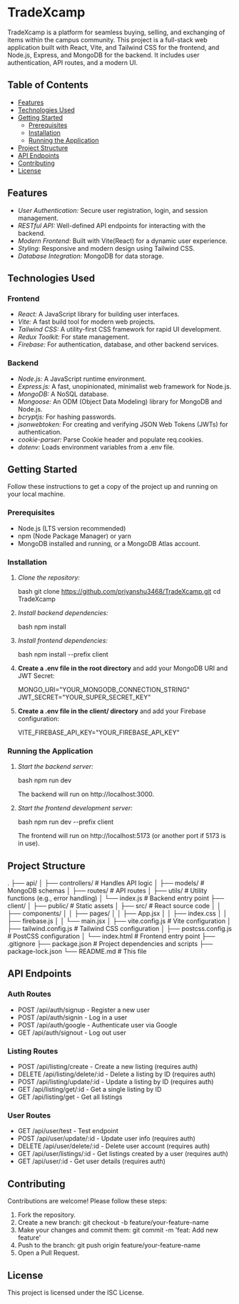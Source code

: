 # TradeXcamp

 TradeXcamp is a platform for seamless buying, selling, and exchanging of items within the campus
 community. This project is a full-stack web application built with React, Vite, and Tailwind CSS for the frontend, and Node.js, Express, and MongoDB for the backend. It includes user authentication, API routes, and a modern UI.

## Table of Contents

- [Features](#features)
- [Technologies Used](#technologies-used)
- [Getting Started](#getting-started)
  - [Prerequisites](#prerequisites)
  - [Installation](#installation)
  - [Running the Application](#running-the-application)
- [Project Structure](#project-structure)
- [API Endpoints](#api-endpoints)
- [Contributing](#contributing)
- [License](#license)

## Features

- *User Authentication:* Secure user registration, login, and session management.
- *RESTful API:* Well-defined API endpoints for interacting with the backend.
- *Modern Frontend:* Built with Vite(React) for a dynamic user experience.
- *Styling:* Responsive and modern design using Tailwind CSS.
- *Database Integration:* MongoDB for data storage.

## Technologies Used

### Frontend

-   *React:* A JavaScript library for building user interfaces.
-   *Vite:* A fast build tool for modern web projects.
-   *Tailwind CSS:* A utility-first CSS framework for rapid UI development.
-   *Redux Toolkit:* For state management.
-   *Firebase:* For authentication, database, and other backend services.

### Backend

-   *Node.js:* A JavaScript runtime environment.
-   *Express.js:* A fast, unopinionated, minimalist web framework for Node.js.
-   *MongoDB:* A NoSQL database.
-   *Mongoose:* An ODM (Object Data Modeling) library for MongoDB and Node.js.
-   *bcryptjs:* For hashing passwords.
-   *jsonwebtoken:* For creating and verifying JSON Web Tokens (JWTs) for authentication.
-   *cookie-parser:* Parse Cookie header and populate req.cookies.
-   *dotenv:* Loads environment variables from a .env file.

## Getting Started

Follow these instructions to get a copy of the project up and running on your local machine.

### Prerequisites

-   Node.js (LTS version recommended)
-   npm (Node Package Manager) or yarn
-   MongoDB installed and running, or a MongoDB Atlas account.

### Installation

1.  *Clone the repository:*

    bash
    git clone https://github.com/priyanshu3468/TradeXcamp.git
    cd TradeXcamp
    

2.  *Install backend dependencies:*

    bash
    npm install
    

3.  *Install frontend dependencies:*

    bash
    npm install --prefix client
    

4.  **Create a .env file in the root directory** and add your MongoDB URI and JWT Secret:

    
    MONGO_URI="YOUR_MONGODB_CONNECTION_STRING"
    JWT_SECRET="YOUR_SUPER_SECRET_KEY"
    

5.  **Create a .env file in the client/ directory** and add your Firebase configuration:

    
    VITE_FIREBASE_API_KEY="YOUR_FIREBASE_API_KEY"
    

### Running the Application

1.  *Start the backend server:*

    bash
    npm run dev
    
    The backend will run on http://localhost:3000.

2.  *Start the frontend development server:*

    bash
    npm run dev --prefix client
    
    The frontend will run on http://localhost:5173 (or another port if 5173 is in use).

## Project Structure


.
├── api/
│   ├── controllers/         # Handles API logic
│   ├── models/              # MongoDB schemas
│   ├── routes/              # API routes
│   ├── utils/               # Utility functions (e.g., error handling)
│   └── index.js             # Backend entry point
├── client/
│   ├── public/              # Static assets
│   ├── src/                 # React source code
│   │   ├── components/
│   │   ├── pages/
│   │   ├── App.jsx
│   │   ├── index.css
│   │   ├── firebase.js
│   │   └── main.jsx
│   ├── vite.config.js       # Vite configuration
│   ├── tailwind.config.js   # Tailwind CSS configuration
│   ├── postcss.config.js    # PostCSS configuration
│   └── index.html           # Frontend entry point
├── .gitignore
├── package.json             # Project dependencies and scripts
├── package-lock.json
└── README.md                # This file


## API Endpoints

### Auth Routes
- POST /api/auth/signup - Register a new user
- POST /api/auth/signin - Log in a user
- POST /api/auth/google - Authenticate user via Google
- GET /api/auth/signout - Log out user

### Listing Routes
- POST /api/listing/create - Create a new listing (requires auth)
- DELETE /api/listing/delete/:id - Delete a listing by ID (requires auth)
- POST /api/listing/update/:id - Update a listing by ID (requires auth)
- GET /api/listing/get/:id - Get a single listing by ID
- GET /api/listing/get - Get all listings

### User Routes
- GET /api/user/test - Test endpoint
- POST /api/user/update/:id - Update user info (requires auth)
- DELETE /api/user/delete/:id - Delete user account (requires auth)
- GET /api/user/listings/:id - Get listings created by a user (requires auth)
- GET /api/user/:id - Get user details (requires auth)

## Contributing

Contributions are welcome! Please follow these steps:

1.  Fork the repository.
2.  Create a new branch: git checkout -b feature/your-feature-name
3.  Make your changes and commit them: git commit -m 'feat: Add new feature'
4.  Push to the branch: git push origin feature/your-feature-name
5.  Open a Pull Request.

## License

This project is licensed under the ISC License.
